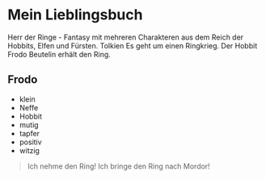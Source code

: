 # Mein Lieblingsbuch

Herr der Ringe - Fantasy mit mehreren Charakteren aus dem Reich der Hobbits, Elfen und Fürsten.
Tolkien
Es geht um einen Ringkrieg. Der Hobbit Frodo Beutelin erhält den Ring.

## Frodo

* klein
* Neffe
* Hobbit
* mutig
* tapfer
* positiv
* witzig

> Ich nehme den Ring! Ich bringe den Ring nach Mordor!